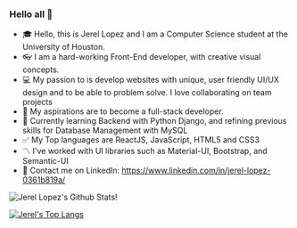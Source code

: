 ### Hello all 👋

- :mortar_board: Hello, this is Jerel Lopez and I am a Computer Science student at the University of Houston.
- :eyeglasses: I am a hard-working Front-End developer, with creative visual concepts.
- :computer: My passion to is develop websites with unique, user friendly UI/UX design and to be able to problem solve. I love collaborating on team projects
- :gem: My aspirations are to become a full-stack developer. 
- :memo: Currently learning Backend with Python Django, and refining previous skills for Database Management with MySQL
- :white_check_mark: My Top languages are ReactJS, JavaScript, HTML5 and CSS3
- :part_alternation_mark: I've worked with UI libraries such as Material-UI, Bootstrap, and Semantic-UI
- :speech_balloon: Contact me on LinkedIn: https://www.linkedin.com/in/jerel-lopez-0361b819a/ 

![Jerel Lopez's Github Stats!](https://github-readme-stats.vercel.app/api?username=JLopezz3&theme=algolia&show_icons=true&count_private=true)

[![Jerel's Top Langs](https://github-readme-stats.vercel.app/api/top-langs/?username=JLopezz3&theme=algolia)](https://github.com/anuraghazra/github-readme-stats)

